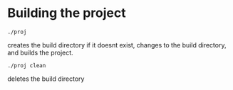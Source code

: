 # Building the project

``./proj``

creates the build directory if it doesnt exist, changes to the build directory, and builds the project.

``./proj clean``

deletes the build directory
